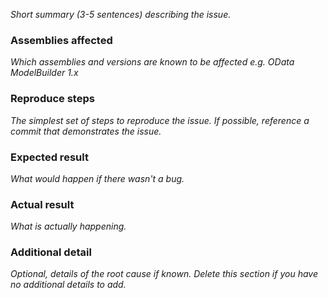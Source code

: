 <!-- markdownlint-disable MD002 MD041 -->

*Short summary (3-5 sentences) describing the issue.*

### Assemblies affected

*Which assemblies and versions are known to be affected e.g. OData ModelBuilder 1.x*

### Reproduce steps

*The simplest set of steps to reproduce the issue. If possible, reference a commit that demonstrates the issue.*

### Expected result

*What would happen if there wasn't a bug.*

### Actual result

*What is actually happening.*

### Additional detail

*Optional, details of the root cause if known. Delete this section if you have no additional details to add.*
